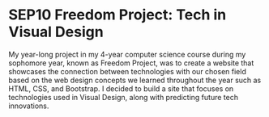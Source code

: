 # SEP10 Freedom Project: Tech in Visual Design


My year-long project in my 4-year computer science course during my sophomore year, known as Freedom Project, was to create a website that showcases the connection between technologies with our chosen field based on the web design concepts we learned throughout the year such as HTML, CSS, and Bootstrap. I decided to build a site that focuses on technologies used in Visual Design, along with predicting future tech innovations.
